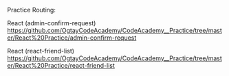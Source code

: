 Practice Routing:

React (admin-confirm-request) 
https://github.com/OgtayCodeAcademy/CodeAcademy__Practice/tree/master/React%20Practice/admin-confirm-request

React (react-friend-list)
https://github.com/OgtayCodeAcademy/CodeAcademy__Practice/tree/master/React%20Practice/react-friend-list